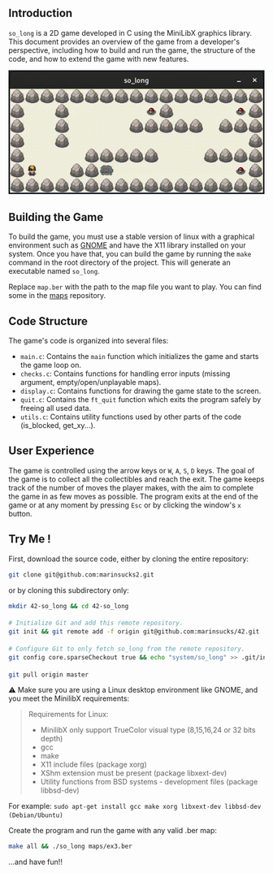## Introduction

`so_long` is a 2D game developed in C using the MiniLibX graphics library. This document provides an overview of the game from a developer's perspective, including how to build and run the game, the structure of the code, and how to extend the game with new features.
<div align="center">
	<img src="../../.utils/media/so_long.gif" alt="so_long.gif">
</div>

## Building the Game

To build the game, you must use a stable version of linux with a graphical environment such as [GNOME](https://wiki.gnome.org/Projects/GnomeShell/Extensions/StepByStepTutorial#Installing_GNOME_Shell_Extensionsand) and have the X11 library installed on your system. Once you have that, you can build the game by running the `make` command in the root directory of the project. This will generate an executable named `so_long`.

Replace `map.ber` with the path to the map file you want to play. You can find some in the [maps](./maps) repository.

## Code Structure

The game's code is organized into several files:

- `main.c`: Contains the `main` function which initializes the game and starts the game loop on.
- `checks.c`: Contains functions for handling error inputs (missing argument, empty/open/unplayable maps).
- `display.c`: Contains functions for drawing the game state to the screen.
- `quit.c`: Contains the `ft_quit` function which exits the program safely by freeing all used data.
- `utils.c`: Contains utility functions used by other parts of the code (is_blocked, get_xy...).


## User Experience

The game is controlled using the arrow keys or `W`, `A`, `S`, `D` keys. The goal of the game is to collect all the collectibles and reach the exit. The game keeps track of the number of moves the player makes, with the aim to complete the game in as few moves as possible. The program exits at the end of the game or at any moment by pressing `Esc` or by clicking the window's `x` button.


## Try Me !

First, download the source code, either by cloning the entire repository:
```bash
git clone git@github.com:marinsucks2.git
```

or by cloning this subdirectory only:
```bash
mkdir 42-so_long && cd 42-so_long

# Initialize Git and add this remote repository.
git init && git remote add -f origin git@github.com:marinsucks/42.git

# Configure Git to only fetch so_long from the remote repository.
git config core.sparseCheckout true && echo "system/so_long" >> .git/info/sparse-checkout

git pull origin master
```
⚠️ Make sure you are using a Linux desktop environment like GNOME, and you meet the MinilibX requirements:

> Requirements for Linux:
>  - MinilibX only support TrueColor visual type (8,15,16,24 or 32 bits depth) 
> - gcc
> - make
> - X11 include files (package xorg)
> - XShm extension must be present (package libxext-dev)
> - Utility functions from BSD systems - development files (package libbsd-dev)  
>   
For example: `sudo apt-get install gcc make xorg libxext-dev libbsd-dev (Debian/Ubuntu)`  


Create the program and run the game with any valid .ber map:
```bash
make all && ./so_long maps/ex3.ber
```

...and have fun!! 